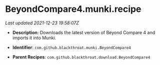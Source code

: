 # BeyondCompare4.munki.recipe

_Last updated 2021-12-23 19:58:07Z_

- **Description**: Downloads the latest version of Beyond Compare 4 and imports it into Munki.

- **Identifier**: `com.github.blackthroat.munki.BeyondCompare4`

- **Parent Recipes**: `com.github.blackthroat.download.BeyondCompare4`
